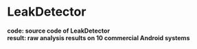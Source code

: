 # LeakDetector

**code: source code of LeakDetector**  
**result: raw analysis results on 10 commercial Android systems**  
